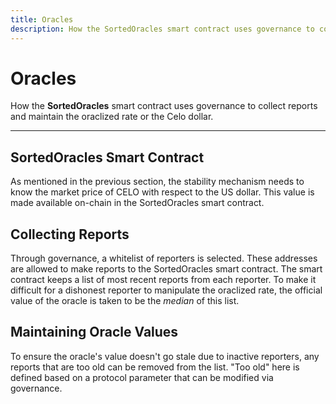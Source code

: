```yaml
---
title: Oracles
description: How the SortedOracles smart contract uses governance to collect reports and maintain the oraclized rate or the Celo dollar.
---
```

# Oracles

How the **SortedOracles** smart contract uses governance to collect reports and maintain the oraclized rate or the Celo dollar.

___

## SortedOracles Smart Contract

As mentioned in the previous section, the stability mechanism needs to know the market price of CELO with respect to the US dollar. This value is made available on-chain in the SortedOracles smart contract.

## Collecting Reports

Through governance, a whitelist of reporters is selected. These addresses are allowed to make reports to the SortedOracles smart contract. The smart contract keeps a list of most recent reports from each reporter. To make it difficult for a dishonest reporter to manipulate the oraclized rate, the official value of the oracle is taken to be the _median_ of this list.

## Maintaining Oracle Values

To ensure the oracle's value doesn't go stale due to inactive reporters, any reports that are too old can be removed from the list. "Too old" here is defined based on a protocol parameter that can be modified via governance.
